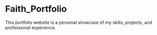 # Faith_Portfolio
This portfolio website is a personal showcase of my skills, projects, and professional experience.
